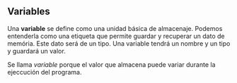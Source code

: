 ## Variables
Una **variable** se define como una unidad básica de almacenaje. Podemos entenderla como una etiqueta que permite guardar y recuperar un dato de memória. Este dato será de un tipo. Una variable tendrá un nombre y un tipo y guardará un valor.

Se llama *variable* porque el valor que almacena puede variar durante la ejeccución del programa.

